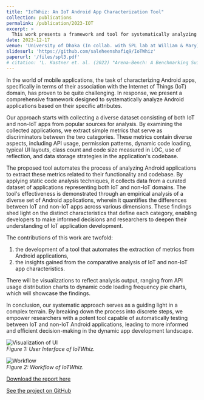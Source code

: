 ```yaml
---
title: "IoTWhiz: An IoT Android App Characterization Tool"
collection: publications
permalink: /publication/2023-IOT
excerpt: >
  This work presents a framework and tool for systematically analyzing and differentiating IoT and non-IoT Android applications through automated static code analysis, providing insights into their distinct characteristics to aid developers and researchers.
date: 2023-12-17
venue: 'University of Dhaka (In collab. with SPL lab at William & Mary)'
slidesurl: 'https://github.com/saleheenshafiq9/IoTWhiz'
paperurl: '/files/spl3.pdf'
# citation: 'L. Kastner et. al. (2022) "Arena-Bench: A Benchmarking Suite for Obstacle Avoidance Approaches in Highly Dynamic Environments" Robotics and Automation Letters.'
---
```

In the world of mobile applications, the task of characterizing Android apps, specifically in terms of their association with the Internet of Things (IoT) domain, has proven to be quite challenging. In response, we present a comprehensive framework designed to systematically analyze Android applications based on their specific attributes. 

Our approach starts with collecting a diverse dataset consisting of both IoT and non-IoT apps from popular sources for analysis. By examining the collected applications, we extract simple metrics that serve as discriminators between the two categories. These metrics contain diverse aspects, including API usage, permission patterns, dynamic code loading, typical UI layouts, class count and code size measured in LOC, use of reflection, and data storage strategies in the application's codebase.

The proposed tool automates the process of analyzing Android applications to extract these metrics related to their functionality and codebase. By applying static code analysis techniques, it collects data from a curated dataset of applications representing both IoT and non-IoT domains. The tool's effectiveness is demonstrated through an empirical analysis of a diverse set of Android applications, wherein it quantifies the differences between IoT and non-IoT apps across various dimensions. These findings shed light on the distinct characteristics that define each category, enabling developers to make informed decisions and researchers to deepen their understanding of IoT application development.

The contributions of this work are twofold: 

1) the development of a tool that automates the extraction of metrics from Android applications,
2) the insights gained from the comparative analysis of IoT and non-IoT app characteristics. 

There will be visualizations to reflect analysis output, ranging from API usage distribution charts to dynamic code loading frequency pie charts, which will showcase the findings. 

In conclusion, our systematic approach serves as a guiding light in a complex terrain. By breaking down the process into discrete steps, we empower researchers with a potent tool capable of automatically testing between IoT and non-IoT Android applications, leading to more informed and efficient decision-making in the dynamic app development landscape.

![Visualization of UI](https://saleheenshafiq9.github.io/images/iot-1.png)  
*Figure 1: User Interface of IoTWhiz.*

![Workflow](https://saleheenshafiq9.github.io/images/iot-2.png)  
*Figure 2: Workflow of IoTWhiz.*

[Download the report here](/files/spl3.pdf)  

[See the project on GitHub](https://github.com/saleheenshafiq9/IoTWhiz)